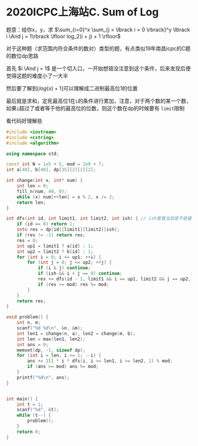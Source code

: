 # 2020ICPC上海站C. Sum of Log


题意：给你x，y，求 $\sum_{i=0}^x \sum_{j = \lbrack i = 0 \rbrack}^y \lbrack i \And j = 1\rbrack \lfloor log_2(i + j) + 1 \rfloor$

对于这种题（求范围内符合条件的数对）类型的题，有点类似19年南昌icpc的C题的数位dp思路

首先 $i \And j = 1$ 是一个切入口，一开始想错没注意到这个条件，后来发现后便觉得这题的难度小了一大半

然后要了解到$\lfloor log(x) + 1\rfloor$可以理解成二进制最高位1的位置

最后就是求和，定死最高位1在`i`的条件进行累加，注意，对于两个数的某一个数，如果`i`超过了或者等于他的最高位的位数，则这个数在dp的时候要有 `limit`限制

看代码好理解些

```cpp
#include <iostream>
#include <cstring>
#include <algorithm>

using namespace std;

const int N = 1e5 + 5, mod = 1e9 + 7;
int a[40], b[40], dp[35][2][2][2];

int change(int x, int* num) {
    int len = 0;
    fill_n(num, 40, 0);
    while (x) num[++len] = x % 2, x /= 2;
    return len;
}

int dfs(int id, int limit1, int limit2, int ish) { // ish看看当前是不是最高位
    if (id == 0) return 1;
    int& res = dp[id][limit1][limit2][ish];
    if (res != -1) return res;
    res = 0;
    int up1 = limit1 ? a[id] : 1;
    int up2 = limit2 ? b[id] : 1;
    for (int i = 0; i <= up1; ++i) {
        for (int j = 0; j <= up2; ++j) {
            if (i & j) continue;
            if (ish && i + j == 0) continue;
            res += dfs(id - 1, limit1 && i == up1, limit2 && j == up2, 0);
            if (res >= mod) res %= mod;
        }
    }
    return res;
}

void problem() {
    int n, m;
    scanf("%d %d\n", &n, &m);
    int len1 = change(n, a), len2 = change(m, b);
    int len = max(len1, len2);
    int ans = 0;
    memset(dp, -1, sizeof dp);
    for (int i = len; i >= 1; --i) {
        ans += 1ll * i * dfs(i, i >= len1, i >= len2, 1) % mod;
        if (ans >= mod) ans %= mod;
    }
    printf("%d\n", ans);
}


int main() {
    int t = 1;
    scanf("%d", &t);
    while (t--) {
        problem();
    }
    return 0;
}
```


